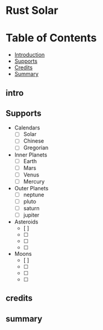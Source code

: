 # Rust Solar


# Table of Contents
  * [Introduction](#intro)
  * [Supports](#supports)
  * [Credits](#credits)
  * [Summary](#summary)


## intro
## Supports
- Calendars
  - [ ] Solar
  - [ ] Chinese
  - [ ] Gregorian
- Inner Planets
  - [ ] Earth
  - [ ] Mars
  - [ ] Venus
  - [ ] Mercury
- Outer Planets
  - [ ] neptune
  - [ ] pluto
  - [ ] saturn
  - [ ] jupiter
- Asteroids
  - [ ] 
  - [ ]
  - [ ]
  - [ ]
- Moons
  - [ ]
  - [ ]
  - [ ]
  - [ ]
## credits
## summary
